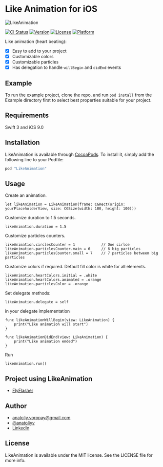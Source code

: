# Like Animation for iOS

![LikeAnimation](https://cloud.githubusercontent.com/assets/1595032/24006198/c4096c5a-0a73-11e7-890b-e5f0266e95b4.gif)

[![CI Status](http://img.shields.io/travis/anatoliyv/LikeAnimation.svg?style=flat)](https://travis-ci.org/anatoliyv/LikeAnimation)
[![Version](https://img.shields.io/cocoapods/v/LikeAnimation.svg?style=flat)](http://cocoapods.org/pods/LikeAnimation)
[![License](https://img.shields.io/cocoapods/l/LikeAnimation.svg?style=flat)](http://cocoapods.org/pods/LikeAnimation)
[![Platform](https://img.shields.io/cocoapods/p/LikeAnimation.svg?style=flat)](http://cocoapods.org/pods/LikeAnimation)

Like animation (heart beating):

- [x] Easy to add to your project
- [x] Customizable colors
- [x] Customizable particles
- [x] Has delegation to handle `willBegin` and `didEnd` events

## Example

To run the example project, clone the repo, and run `pod install` from the Example directory first to select best 
properties suitable for your project.

## Requirements

Swift 3 and iOS 9.0

## Installation

LikeAnimation is available through [CocoaPods](http://cocoapods.org). To install
it, simply add the following line to your Podfile:

```ruby
pod "LikeAnimation"
```

## Usage

Create an animation.

```
let likeAnimation = LikeAnimation(frame: CGRect(origin: yourPlaceholderView, size: CGSize(width: 100, height: 100)))
```

Customize duration to 1.5 seconds.

```
likeAnimation.duration = 1.5
```

Customize particles counters.

```
likeAnimation.circlesCounter = 1            // One cirlce
likeAnimation.particlesCounter.main = 6     // 6 big particles
likeAnimation.particlesCounter.small = 7    // 7 particles between big particles
```

Customize colors if required. Default fill color is white for all elements.

```
likeAnimation.heartColors.initial = .white
likeAnimation.heartColors.animated = .orange
likeAnimation.particlesColor = .orange
```

Set delegate methods:

```
likeAnimation.delegate = self
```

in your delegate implementation

```
func likeAnimationWillBegin(view: LikeAnimation) {
    print("Like animation will start")
}

func likeAnimationDidEnd(view: LikeAnimation) {
    print("Like animation ended")
}
```

Run

```
likeAnimation.run()
```

## Project using LikeAnimation

- [FlyFlasher](https://itunes.apple.com/us/app/flyflasher-a-worldwide-fly-tying-community/id828509959)

## Author

- anatoliy.voropay@gmail.com
- [@anatoliyv](https://twitter.com/anatoliyv)
- [LinkedIn](https://www.linkedin.com/in/anatoliyvoropay)

## License

LikeAnimation is available under the MIT license. See the LICENSE file for more info.
